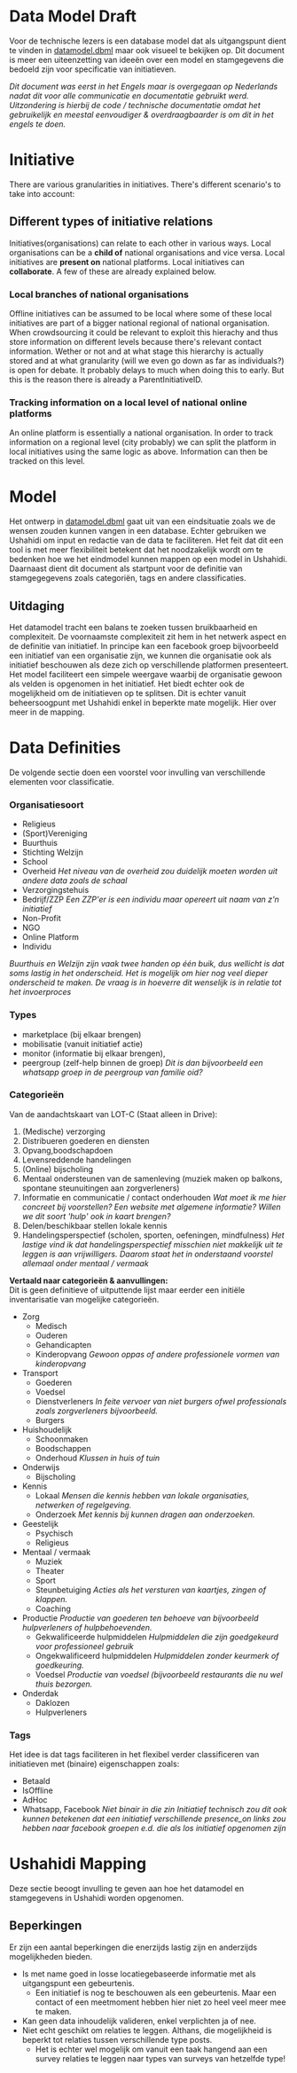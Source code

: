 # Data Model Draft
Voor de technische lezers is een database model dat als uitgangspunt dient te vinden in [datamodel.dbml](datamodel.dbml) maar ook visueel te bekijken op. Dit document is meer een uiteenzetting van ideeën over een model en stamgegevens die bedoeld zijn voor specificatie van initiatieven.

_Dit document was eerst in het Engels maar is overgegaan op Nederlands nadat dit voor alle communicatie en documentatie gebruikt werd. Uitzondering is hierbij de code / technische documentatie omdat het gebruikelijk en meestal eenvoudiger & overdraagbaarder is om dit in het engels te doen._

# Initiative
There are various granularities in initiatives. There's different scenario's to take into account:

## Different types of initiative relations
Initiatives(organisations) can relate to each other in various ways. Local organisations can be a **child of** national organisations and vice versa. Local initiatives are **present on** national platforms. Local initiatives can **collaborate**. A few of these are already explained below.

### Local branches of national organisations
Offline initiatives can be assumed to be local where some of these local initiatives are part of a bigger national regional of national organisation. When crowdsourcing it could be relevant to exploit this hierachy and thus store information on different levels because there's relevant contact information. Wether or not and at what stage this hierarchy is actually stored and at what granularity (will we even go down as far as individuals?) is open for debate. It probably delays to much when doing this to early. But this is the reason there is already a ParentInitiativeID.

### Tracking information on a local level of national online platforms
An online platform is essentially a national organisation. In order to track information on a regional level (city probably) we can split the platform in local initiatives using the same logic as above. Information can then be tracked on this level.

# Model
Het ontwerp in [datamodel.dbml](datamodel.dbml) gaat uit van een eindsituatie zoals we de wensen zouden kunnen
vangen in een database. Echter gebruiken we Ushahidi om input en redactie van de data te faciliteren. Het feit dat dit een tool
is met meer flexibiliteit betekent dat het noodzakelijk wordt om te bedenken hoe we het eindmodel kunnen mappen op een model in Ushahidi. Daarnaast dient dit document als startpunt voor de definitie van stamgegegevens zoals categoriën, tags en andere classificaties.

## Uitdaging
Het datamodel tracht een balans te zoeken tussen bruikbaarheid en complexiteit. De voornaamste complexiteit zit hem in het netwerk aspect en de definitie van initiatief. In principe kan een facebook groep bijvoorbeeld een initiatief van een organisatie zijn, we kunnen die organisatie ook als initiatief beschouwen als deze zich op verschillende platformen presenteert. Het model faciliteert een simpele weergave waarbij de organisatie gewoon als velden is opgenomen in het initiatief. Het biedt echter ook de mogelijkheid om de initiatieven op te splitsen. Dit is echter vanuit beheersoogpunt met Ushahidi enkel in beperkte mate mogelijk. Hier over meer in de mapping.

# Data Definities
De volgende sectie doen een voorstel voor invulling van verschillende elementen voor classificatie.

### Organisatiesoort
* Religieus
* (Sport)Vereniging
* Buurthuis
* Stichting Welzijn
* School
* Overheid _Het niveau van de overheid zou duidelijk moeten worden uit andere data zoals de schaal_
* Verzorgingstehuis
* Bedrijf/ZZP  _Een ZZP'er is een individu maar opereert uit naam van z'n initiatief_
* Non-Profit
* NGO
* Online Platform
* Individu

_Buurthuis en Welzijn zijn vaak twee handen op één buik, dus wellicht is dat soms lastig in het onderscheid. Het is mogelijk om hier nog veel dieper onderscheid te maken. De vraag is in hoeverre dit wenselijk is in relatie tot het invoerproces_

### Types
* marketplace (bij elkaar brengen)
* mobilisatie (vanuit initiatief actie)
* monitor (informatie bij elkaar brengen),
* peergroup (zelf-help binnen de groep) _Dit is dan bijvoorbeeld een whatsapp groep in de peergroup van familie oid?_

### Categorieën
Van de aandachtskaart van LOT-C (Staat alleen in Drive):
1. (Medische) verzorging
1. Distribueren goederen en diensten
1. Opvang,boodschapdoen
1. Levensreddende handelingen
1. (Online) bijscholing
1. Mentaal ondersteunen van de samenleving (muziek maken op balkons, spontane steunuitingen aan zorgverleners)
1. Informatie en communicatie / contact onderhouden
_Wat moet ik me hier concreet bij voorstellen? Een website met algemene informatie? Willen we dit soort 'hulp' ook in kaart brengen?_
1. Delen/beschikbaar stellen lokale kennis
1. Handelingsperspectief (scholen, sporten, oefeningen, mindfulness)
_Het lastige vind ik dat handelingsperspectief misschien niet makkelijk uit te leggen is aan vrijwilligers. Daarom staat het in onderstaand voorstel allemaal onder mentaal / vermaak_

**Vertaald naar categorieën & aanvullingen:**  
Dit is geen definitieve of uitputtende lijst maar eerder een initiële inventarisatie van mogelijke categorieën.

* Zorg
  * Medisch
  * Ouderen
  * Gehandicapten
  * Kinderopvang _Gewoon oppas of andere professionele vormen van kinderopvang_
* Transport
  * Goederen
  * Voedsel
  * Dienstverleners _In feite vervoer van niet burgers ofwel professionals zoals zorgverleners bijvoorbeeld._
  * Burgers
* Huishoudelijk
  * Schoonmaken
  * Boodschappen
  * Onderhoud _Klussen in huis of tuin_
* Onderwijs
  * Bijscholing
* Kennis
  * Lokaal _Mensen die kennis hebben van lokale organisaties, netwerken of regelgeving._
  * Onderzoek _Met kennis bij kunnen dragen aan onderzoeken._
* Geestelijk
  * Psychisch
  * Religieus
* Mentaal / vermaak
  * Muziek
  * Theater
  * Sport
  * Steunbetuiging _Acties als het versturen van kaartjes, zingen of klappen._
  * Coaching
* Productie _Productie van goederen ten behoeve van bijvoorbeeld hulpverleners of hulpbehoevenden._
  * Gekwalificeerde hulpmiddelen _Hulpmiddelen die zijn goedgekeurd voor professioneel gebruik_
  * Ongekwalificeerd hulpmiddelen _Hulpmiddelen zonder keurmerk of goedkeuring._
  * Voedsel _Productie van voedsel (bijvoorbeeld restaurants die nu wel thuis bezorgen._
* Onderdak
  * Daklozen
  * Hulpverleners

### Tags
Het idee is dat tags faciliteren in het flexibel verder classificeren van initiatieven met (binaire) eigenschappen zoals:
* Betaald
* IsOffline
* AdHoc
* Whatsapp, Facebook _Niet binair in die zin_
_Initiatief technisch zou dit ook kunnen betekenen dat een initiatief verschillende presence_on links zou hebben naar facebook groepen e.d. die als los initiatief opgenomen zijn_

# Ushahidi Mapping
Deze sectie beoogt invulling te geven aan hoe het datamodel en stamgegevens in Ushahidi worden opgenomen.

## Beperkingen
Er zijn een aantal beperkingen die enerzijds lastig zijn en anderzijds mogelijkheden bieden.

* Is met name goed in losse locatiegebaseerde informatie met als uitgangspunt een gebeurtenis.
  * Een initiatief is nog te beschouwen als een gebeurtenis. Maar een contact of een meetmoment hebben hier niet zo heel veel meer mee te maken. 
* Kan geen data inhoudelijk valideren, enkel verplichten ja of nee.
* Niet echt geschikt om relaties te leggen. Althans, die mogelijkheid is beperkt tot relaties tussen verschillende type posts.
  * Het is echter wel mogelijk om vanuit een taak hangend aan een survey relaties te leggen naar types van surveys van hetzelfde type!